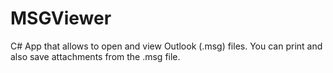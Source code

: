 # MSGViewer
C# App that allows to open and view Outlook (.msg) files. You can print and also save attachments from the .msg file.
